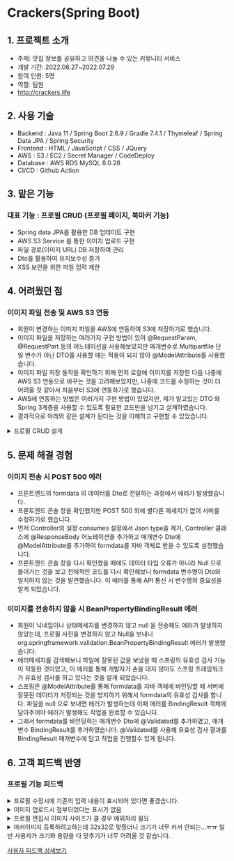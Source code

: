 # Crackers(Spring Boot)
## 1. 프로젝트 소개
- 주제: 맛집 정보를 공유하고 의견을 나눌 수 있는 커뮤니티 서비스
- 개발 기간: 2022.06.27~2022.07.29
- 참여 인원: 5명
- 역할: 팀원
- http://crackers.life

## 2. 사용 기술
- Backend : Java 11 / Spring Boot 2.6.9 / Gradle 7.4.1 / Thymeleaf / Spring Data JPA / Spring Security
- Frontend : HTML / JavaScript / CSS / JQuery
- AWS : S3 / EC2 / Secret Manager / CodeDeploy
- Database : AWS RDS MySQL 8.0.28
- CI/CD : Github Action

## 3. 맡은 기능
### 대표 기능 : 프로필 CRUD (프로필 페이지, 북마커 기능)
- Spring data JPA를 활용한 DB 업데이트 구현
- AWS S3 Service 를 통한 이미지 업로드 구현
- 파일 경로(이미지 URL) DB 저장하여 관리
- Dto를 활용하여 유지보수성 증가
- XSS 보안을 위한 파일 입력 제한

## 4. 어려웠던 점
### 이미지 파일 전송 및 AWS S3 연동
- 회원이 변경하는 이미지 파일을 AWS에 연동하여 S3에 저장하기로 했습니다.
- 이미지 파일을 저장하는 여러가지 구현 방법이 있어 @RequestParam, @RequestPart 등의 어노테이션을 사용해보았지만 매개변수로 Multipartfile 단일 변수가 아닌 DTO를 사용할 때는 적용이 되지 않아 @ModelAttribute를 사용했습니다.
- 이미지 파일 저장 동작을 확인하기 위해 먼저 로컬에 이미지를 저장한 다음 나중에 AWS S3 연동으로 바꾸는 것을 고려해보았지만, 나중에 코드를 수정하는 것이 더 어려울 것 같아서 처음부터 S3에 연동하기로 했습니다.
- AWS에 연동하는 방법은 여러가지 구현 방법이 있었지만, 제가 알고있는 DTO 와 Spring 3계층을 사용할 수 있도록 필요한 코드만을 남기고 설계하였습니다.
- 결과적으로 아래와 같은 설계가 된다는 것을 이해하고 구현할 수 있었습니다.
<details>
<summary>프로필 CRUD 설계</summary>
<div markdown="1">

<img src="https://github.com/seonmikimm/portfolio/blob/main/image.png?raw=true"  width="500"/>

</div>
</details>

## 5. 문제 해결 경험
### 이미지 전송 시 POST 500 에러
- 프론트엔드의 formdata 의 데이터를 Dto로 전달하는 과정에서 에러가 발생했습니다.
- 프론트엔드 콘솔 창을 확인했지만 POST 500 외에 별다른 메세지가 없어 서버를 수정하기로 했습니다.
- 먼저 Controller의 설정 consumes 설정에서 Json type을 제거, Controller 클래스에 @ResponseBody 어노테이션을 추가하고 매개변수 Dto에 @ModelAttribute를 추가하여 formdata를 자바 객체로 받을 수 있도록 설정했습니다.
- 프론트엔드 콘솔 창을 다시 확인했을 때에도 데이터 타입 오류가 아니라 Null 으로 들어가는 것을 보고 전체적인 코드를 다시 확인해보니 formdata 변수명이 Dto와 일치하지 않는 것을 발견했습니다. 이 에러를 통해 API 통신 시 변수명의 중요성을 알게 되었습니다.

### 이미지를 전송하지 않을 시 BeanPropertyBindingResult 에러
- 회원이 닉네임이나 상태메세지를 변경하지 않고 null 을 전송해도 에러가 발생하지 않았는데, 프로필 사진을 변경하지 않고 Null을 보내니 org.springframework.validation.BeanPropertyBindingResult 에러가 발생했습니다.
- 에러메세지를 검색해보니 파일에 잘못된 값을 보냈을 때 스프링의 유효성 검사 기능이 작동한 것이었고, 이 에러를 통해 개발자가 손을 대지 않아도 스프링 프레임워크가 유효성 검사를 하고 있다는 것을 알게 되었습니다.
- 스프링은 @ModelAttribute를 통해 formdata를 자바 객체에 바인딩할 때 서버에 잘못된 데이터가 저장되는 것을 방지하기 위해서 formdata의 유효성 검사를 합니다. 파일을 null 으로 보내면 에러가 발생하는데 이때 에러를 BindingResult 객체에 담아주어야 에러가 발생해도 작업을 완료할 수 있습니다.
- 그래서 formdata를 바인딩하는 매개변수 Dto에 @Validated를 추가하였고, 매개변수 BindingResult를 추가하였습니다. @Validated를 사용해 유효성 검사 결과를 BindingResult 매개변수에 담고 작업을 진행할수 있게 됩니다.

## 6. 고객 피드백 반영
### 프로필 기능 피드백
<details>
<summary>프로필 수정시에 기존의 입력 내용이 표시되어 있다면 좋겠습니다.</summary>
<div markdown="1">
  thymeleaf 기능을 사용하여 프로필 변경 모달에서 기존의 닉네임과 상태메세지를 불러오도록 변경하였습니다.
</div>
</details>

<details>
<summary>이미지 업로드시 첨부되었다는 표시가 없음</summary>
<div markdown="1">
  파일 입력시 input 태그만 사용한 것이 아니라 span 태그를 같이 사용하면서 input 태그에 파일명을 출력시 ui가 깨지게 되어 반영하지 못했습니다.
</div>
</details>

<details>
<summary>프로필 편집시 이미지 사이즈가 클 경우 예외처리 필요</summary>
<div markdown="1">
  마커 이미지는 사이즈 크기에 예외처리를 했지만 프로필 사진은 예외처리보다 리사이징을 하는 것이 좋다는 의견이 나왔습니다. 리사이징 기능을 구현하지 못해 반영되지 못했습니다.
</div>
</details>

<details>
<summary>마커이미지 등록하려고하는데 32x32로 맞췄더니 크기가 너무 커서 안되는...ㅠㅠ 일반 사용자가 크기와 용량을 다 맞추기가 너무 어려울 것 같습니다.</summary>
<div markdown="1">
  이 피드백을 통해 마커 이미지를 사용자가 직접 등록하는 것의 불편함을 인지하게 되었고, 미리 만들어진 마커를 선택할 수 있게 하자는 의견이 나왔지만 이번 프로젝트에는 반영되지 못했습니다.
</div>
</details>

[사용자 피드백 상세보기](https://goofy-draw-ced.notion.site/cfdfc381933a46ff91ceed1cafbfd1ab)
